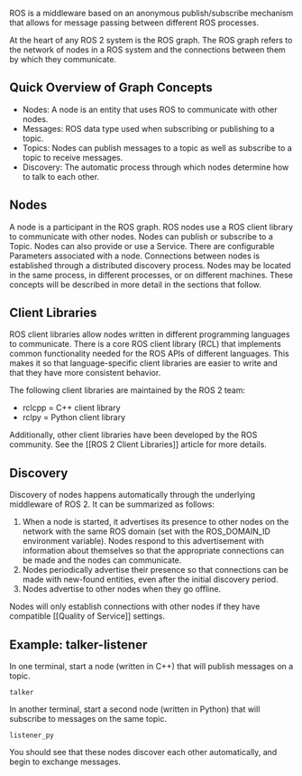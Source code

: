 ROS is a middleware based on an anonymous publish/subscribe mechanism that allows for message passing between different ROS processes.

At the heart of any ROS 2 system is the ROS graph.
The ROS graph refers to the network of nodes in a ROS system and the connections between them by which they communicate.

## Quick Overview of Graph Concepts
- Nodes: A node is an entity that uses ROS to communicate with other nodes. 
- Messages: ROS data type used when subscribing or publishing to a topic. 
- Topics: Nodes can publish messages to a topic as well as subscribe to a topic to receive messages.
- Discovery: The automatic process through which nodes determine how to talk to each other.

## Nodes
A node is a participant in the ROS graph.
ROS nodes use a ROS client library to communicate with other nodes.
Nodes can publish or subscribe to a Topic.
Nodes can also provide or use a Service.
There are configurable Parameters associated with a node.
Connections between nodes is established through a distributed discovery process.
Nodes may be located in the same process, in different processes, or on different machines.
These concepts will be described in more detail in the sections that follow.

## Client Libraries
ROS client libraries allow nodes written in different programming languages to communicate.
There is a core ROS client library (RCL) that implements common functionality needed for the ROS APIs of different languages.
This makes it so that language-specific client libraries are easier to write and that they have more consistent behavior.

The following client libraries are maintained by the ROS 2 team:
- rclcpp = C++ client library
- rclpy = Python client library

Additionally, other client libraries have been developed by the ROS community.
See the [[ROS 2 Client Libraries]] article for more details.

## Discovery
Discovery of nodes happens automatically through the underlying middleware of ROS 2.
It can be summarized as follows:

1. When a node is started, it advertises its presence to other nodes on the network with the same ROS domain (set with the ROS_DOMAIN_ID environment variable).
Nodes respond to this advertisement with information about themselves so that the appropriate connections can be made and the nodes can communicate.
2. Nodes periodically advertise their presence so that connections can be made with new-found entities, even after the initial discovery period.
3. Nodes advertise to other nodes when they go offline.

Nodes will only establish connections with other nodes if they have compatible [[Quality of Service]] settings.


## Example: talker-listener
In one terminal, start a node (written in C++) that will publish messages on a topic.
```
talker
```

In another terminal, start a second node (written in Python) that will subscribe to messages on the same topic.
```
listener_py
```

You should see that these nodes discover each other automatically, and begin to exchange messages.